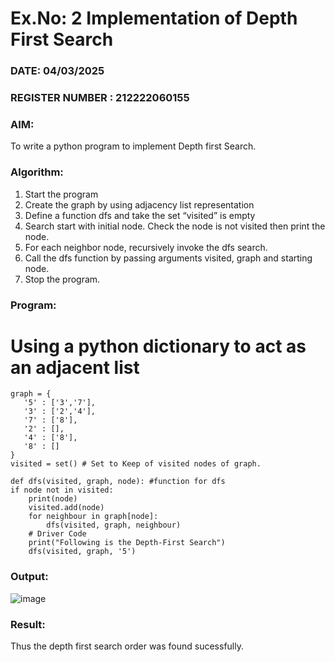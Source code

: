# Ex.No: 2  Implementation of Depth First Search
### DATE: 04/03/2025                                                                      
### REGISTER NUMBER : 212222060155
### AIM: 
To write a python program to implement Depth first Search. 
### Algorithm:
1. Start the program
2. Create the graph by using adjacency list representation
3. Define a function dfs and take the set “visited” is empty 
4. Search start with initial node. Check the node is not visited then print the node.
5. For each neighbor node, recursively invoke the dfs search.
6. Call the dfs function by passing arguments visited, graph and starting node.
7. Stop the program.
### Program:


# Using a python dictionary to act as an adjacent list
    graph = { 
       '5' : ['3','7'],
       '3' : ['2','4'],
       '7' : ['8'],
       '2' : [],
       '4' : ['8'],
       '8' : []
    }
    visited = set() # Set to Keep of visited nodes of graph.
   
    def dfs(visited, graph, node): #function for dfs
    if node not in visited:
        print(node)
        visited.add(node)
        for neighbour in graph[node]:
            dfs(visited, graph, neighbour)
        # Driver Code
        print("Following is the Depth-First Search")
        dfs(visited, graph, '5')











### Output:

![image](https://github.com/user-attachments/assets/8ac121f4-9c04-4c9a-866e-d2667cc7991f)

### Result:
Thus the depth first search order was found sucessfully.
